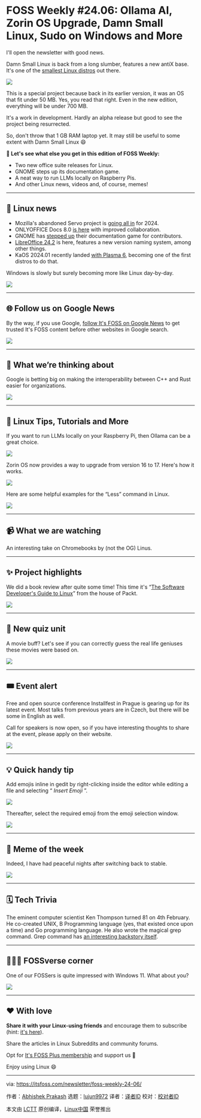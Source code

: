 [#]: subject: "FOSS Weekly #24.06: Ollama AI, Zorin OS Upgrade, Damn Small Linux, Sudo on Windows and More"
[#]: via: "https://itsfoss.com/newsletter/foss-weekly-24-06/"
[#]: author: "Abhishek Prakash https://itsfoss.com/author/abhishek/"
[#]: collector: "lujun9972/lctt-scripts-1705972010"
[#]: translator: " "
[#]: reviewer: " "
[#]: publisher: " "
[#]: url: " "

FOSS Weekly #24.06: Ollama AI, Zorin OS Upgrade, Damn Small Linux, Sudo on Windows and More
======

I'll open the newsletter with good news.

Damn Small Linux is back from a long slumber, features a new antiX base. It's one of the [smallest Linux distros][1] out there.

![][2]

This is a special project because back in its earlier version, it was an OS that fit under 50 MB. Yes, you read that right. Even in the new edition, everything will be under 700 MB.

It's a work in development. Hardly an alpha release but good to see the project being resurrected.

So, don't throw that 1 GB RAM laptop yet. It may still be useful to some extent with Damn Small Linux 😄

**💬 Let's see what else you get in this edition of FOSS Weekly:**

  * Two new office suite releases for Linux.
  * GNOME steps up its documentation game.
  * A neat way to run LLMs locally on Raspberry Pis.
  * And other Linux news, videos and, of course, memes!



* * *

## 📰 Linux news

  * Mozilla's abandoned Servo project is [going all in][3] for 2024.
  * ONLYOFFICE Docs 8.0 [is here][4] with improved collaboration.
  * GNOME has [stepped up][5] their documentation game for contributors.
  * [LibreOffice 24.2][6] is here, features a new version naming system, among other things.
  * KaOS 2024.01 recently landed [with Plasma 6][7], becoming one of the first distros to do that.



Windows is slowly but surely becoming more like Linux day-by-day.

![][2]

* * *

## 🌐 Follow us on Google News

By the way, if you use Google, [follow It's FOSS on Google News][8] to get trusted It's FOSS content before other websites in Google search.

![][9]

* * *

## 🧠 What we’re thinking about

Google is betting big on making the interoperability between C++ and Rust easier for organizations.

![][10]

* * *

## 🧮 Linux Tips, Tutorials and More

If you want to run LLMs locally on your Raspberry Pi, then Ollama can be a great choice.

![][11]

Zorin OS now provides a way to upgrade from version 16 to 17. Here's how it works.

![][11]

Here are some helpful examples for the “Less” command in Linux.

![][11]

* * *

## 📹 What we are watching

An interesting take on Chromebooks by (not the OG) Linus.

* * *

## ✨ Project highlights

We did a book review after quite some time! This time it's “[The Software Developer's Guide to Linux][12]” from the house of Packt.

![][11]

* * *

## 🧩 New quiz unit

A movie buff? Let's see if you can correctly guess the real life geniuses these movies were based on.

![][11]

* * *

## 🎟️ Event alert

Free and open source conference Installfest in Prague is gearing up for its latest event. Most talks from previous years are in Czech, but there will be some in English as well.

Call for speakers is now open, so if you have interesting thoughts to share at the event, please apply on their website.

![][13]

* * *

## 💡 Quick handy tip

Add emojis inline in gedit by right-clicking inside the editor while editing a file and selecting “ _Insert Emoji_ ”.

![][14]

Thereafter, select the required emoji from the emoji selection window.

![][15]

* * *

## 🤣 Meme of the week

Indeed, I have had peaceful nights after switching back to stable.

![][16]

* * *

## 🗓️ Tech Trivia

The eminent computer scientist Ken Thompson turned 81 on 4th February. He co-created UNIX, B Programming language (yes, that existed once upon a time) and Go programming language. He also wrote the magical grep command. Grep command has [an interesting backstory itself][17].

* * *

## 🧑‍🤝‍🧑 FOSSverse corner

One of our FOSSers is quite impressed with Windows 11. What about you?

![][18]

* * *

## ❤️ With love

**Share it with your Linux-using friends** and encourage them to subscribe (hint: [it's here][19]).

Share the articles in Linux Subreddits and community forums.

Opt for [It's FOSS Plus membership][20] and support us 🙏

Enjoy using Linux 😄

--------------------------------------------------------------------------------

via: https://itsfoss.com/newsletter/foss-weekly-24-06/

作者：[Abhishek Prakash][a]
选题：[lujun9972][b]
译者：[译者ID](https://github.com/译者ID)
校对：[校对者ID](https://github.com/校对者ID)

本文由 [LCTT](https://github.com/LCTT/TranslateProject) 原创编译，[Linux中国](https://linux.cn/) 荣誉推出

[a]: https://itsfoss.com/author/abhishek/
[b]: https://github.com/lujun9972
[1]: https://itsfoss.com/super-lightweight-distros/
[2]: https://news.itsfoss.com/content/images/size/w256h256/2022/08/android-chrome-192x192.png
[3]: https://news.itsfoss.com/servo-rust-web-engine/
[4]: https://news.itsfoss.com/onlyoffice-8-0-release/
[5]: https://news.itsfoss.com/gnome-project-handbook/
[6]: https://news.itsfoss.com/libreoffice-24-2-is-here/
[7]: https://news.itsfoss.com/kaos-2024-01-release/
[8]: https://news.google.com/publications/CAAiENHoh-T8yP9Q8Qywor2dwGkqFAgKIhDR6Ifk_Mj_UPEMsKK9ncBp
[9]: https://ssl.gstatic.com/gnews/logo/google_news_192.png
[10]: https://security.googleblog.com/favicon.ico
[11]: https://itsfoss.com/content/images/size/w256h256/2022/12/android-chrome-192x192.png
[12]: https://packt.link/FPOp7
[13]: https://installfest.cz/if24/favicon.ico
[14]: https://itsfoss.com/content/images/2024/02/click-on-insert-emoji.png
[15]: https://itsfoss.com/content/images/2024/02/select-emoji-in-gedit.png
[16]: https://itsfoss.com/content/images/2024/02/hjmccc2keefc1.png
[17]: https://twitter.com/LinuxHandbook/status/1712720794240082125
[18]: https://itsfoss.community/uploads/default/optimized/1X/f274f9749e3fd8b4d6fbae1cf90c5c186d2f699c_2_180x180.png
[19]: https://itsfoss.com/newsletter/
[20]: https://itsfoss.com/membership
